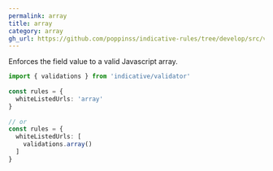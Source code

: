 ```yaml
---
permalink: array
title: array
category: array
gh_url: https://github.com/poppinss/indicative-rules/tree/develop/src/validations/array/array.ts
---
```


Enforces the field value to a valid Javascript array.
 
```ts
import { validations } from 'indicative/validator'
 
const rules = {
  whiteListedUrls: 'array'
}
 
// or
const rules = {
  whiteListedUrls: [
    validations.array()
  ]
}
```